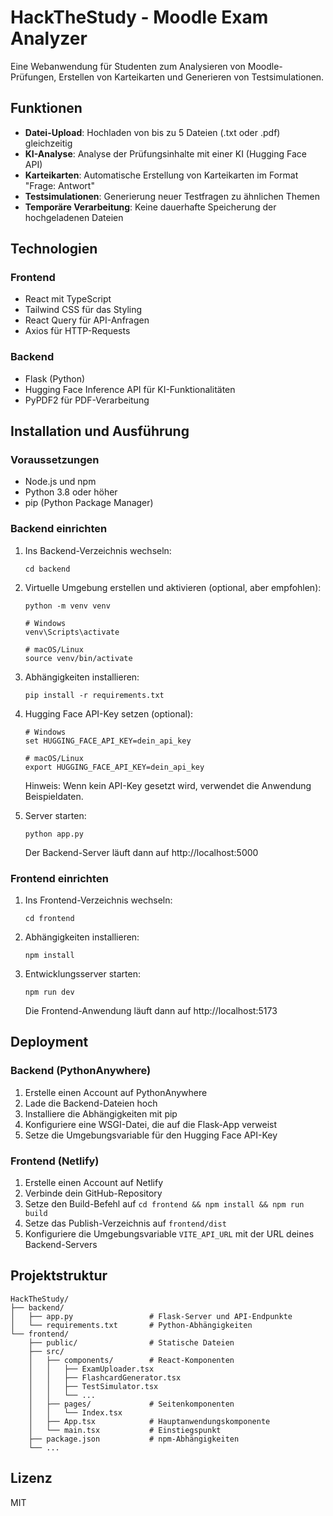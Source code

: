 # HackTheStudy - Moodle Exam Analyzer

Eine Webanwendung für Studenten zum Analysieren von Moodle-Prüfungen, Erstellen von Karteikarten und Generieren von Testsimulationen.

## Funktionen

- **Datei-Upload**: Hochladen von bis zu 5 Dateien (.txt oder .pdf) gleichzeitig
- **KI-Analyse**: Analyse der Prüfungsinhalte mit einer KI (Hugging Face API)
- **Karteikarten**: Automatische Erstellung von Karteikarten im Format "Frage: Antwort"
- **Testsimulationen**: Generierung neuer Testfragen zu ähnlichen Themen
- **Temporäre Verarbeitung**: Keine dauerhafte Speicherung der hochgeladenen Dateien

## Technologien

### Frontend
- React mit TypeScript
- Tailwind CSS für das Styling
- React Query für API-Anfragen
- Axios für HTTP-Requests

### Backend
- Flask (Python)
- Hugging Face Inference API für KI-Funktionalitäten
- PyPDF2 für PDF-Verarbeitung

## Installation und Ausführung

### Voraussetzungen
- Node.js und npm
- Python 3.8 oder höher
- pip (Python Package Manager)

### Backend einrichten

1. Ins Backend-Verzeichnis wechseln:
   ```
   cd backend
   ```

2. Virtuelle Umgebung erstellen und aktivieren (optional, aber empfohlen):
   ```
   python -m venv venv
   
   # Windows
   venv\Scripts\activate
   
   # macOS/Linux
   source venv/bin/activate
   ```

3. Abhängigkeiten installieren:
   ```
   pip install -r requirements.txt
   ```

4. Hugging Face API-Key setzen (optional):
   ```
   # Windows
   set HUGGING_FACE_API_KEY=dein_api_key
   
   # macOS/Linux
   export HUGGING_FACE_API_KEY=dein_api_key
   ```
   
   Hinweis: Wenn kein API-Key gesetzt wird, verwendet die Anwendung Beispieldaten.

5. Server starten:
   ```
   python app.py
   ```
   
   Der Backend-Server läuft dann auf http://localhost:5000

### Frontend einrichten

1. Ins Frontend-Verzeichnis wechseln:
   ```
   cd frontend
   ```

2. Abhängigkeiten installieren:
   ```
   npm install
   ```

3. Entwicklungsserver starten:
   ```
   npm run dev
   ```
   
   Die Frontend-Anwendung läuft dann auf http://localhost:5173

## Deployment

### Backend (PythonAnywhere)

1. Erstelle einen Account auf PythonAnywhere
2. Lade die Backend-Dateien hoch
3. Installiere die Abhängigkeiten mit pip
4. Konfiguriere eine WSGI-Datei, die auf die Flask-App verweist
5. Setze die Umgebungsvariable für den Hugging Face API-Key

### Frontend (Netlify)

1. Erstelle einen Account auf Netlify
2. Verbinde dein GitHub-Repository
3. Setze den Build-Befehl auf `cd frontend && npm install && npm run build`
4. Setze das Publish-Verzeichnis auf `frontend/dist`
5. Konfiguriere die Umgebungsvariable `VITE_API_URL` mit der URL deines Backend-Servers

## Projektstruktur

```
HackTheStudy/
├── backend/
│   ├── app.py                 # Flask-Server und API-Endpunkte
│   └── requirements.txt       # Python-Abhängigkeiten
└── frontend/
    ├── public/                # Statische Dateien
    ├── src/
    │   ├── components/        # React-Komponenten
    │   │   ├── ExamUploader.tsx
    │   │   ├── FlashcardGenerator.tsx
    │   │   ├── TestSimulator.tsx
    │   │   └── ...
    │   ├── pages/             # Seitenkomponenten
    │   │   └── Index.tsx
    │   ├── App.tsx            # Hauptanwendungskomponente
    │   └── main.tsx           # Einstiegspunkt
    ├── package.json           # npm-Abhängigkeiten
    └── ...
```

## Lizenz

MIT
